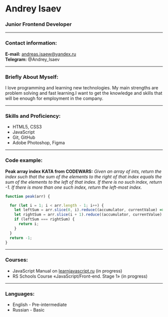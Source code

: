 # Andrey Isaev
### Junior Frontend Developer

---

### Contact information:

**E-mail:** andreas.isaew@yandex.ru<br>
**Telegram:** @Andrey_Isaev<br>

---

### Briefly About Myself:

I love programming and learning new technologies. My main strengths are problem solving and fast learning.I want to get the knowledge and skills that will be enough for employment in the company.

---

### Skills and Proficiency:

- HTML5, CSS3
- JavaScript
- Git, GitHub
- Adobe Photoshop, Figma

---

### Code example:

**Peak array index KATA from CODEWARS:**
*Given an array of ints, return the index such that the sum of the elements to the right of that index equals the sum of the elements to the left of that index. If there is no such index, return -1. If there is more than one such index, return the left-most index.*

```javascript
function peak(arr) {

  for (let i = 1; i < arr.length - 1; i++) {
    let leftSum = arr.slice(0, i).reduce((accumulator, currentValue) => accumulator + currentValue);
    let rightSum = arr.slice(i + 1).reduce((accumulator, currentValue) => accumulator + currentValue);
    if (leftSum === rightSum) {
      return i;
    }
  }
  return -1;
}
```
---

### Courses:

- JavaScript Manual on [learnjavascript.ru](https://learn.javascript.ru/) (in progress)
- RS Schools Course «JavaScript/Front-end. Stage 1» (in progress)

---

### Languages:

- English \- Pre-intermediate
- Russian \- Basic
